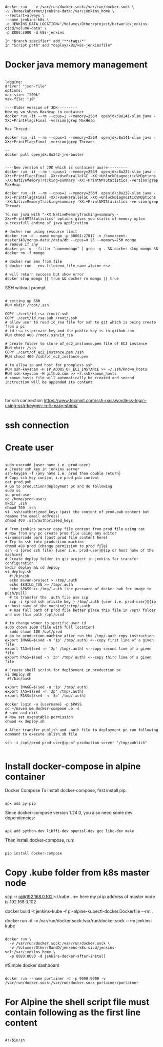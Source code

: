 <pre><code>
docker run   -v /var/run/docker.sock:/var/run/docker.sock \
-v /home/kubernet/jenkins-data:/var/jenkins_home \
--restart=always \
--name jenkins-k8s \
-e JENKINS_DATA_LOCATION="/Volumes/Other/project/batworld/jenkins-cicd/volume-data" \
-p 8080:8080 -d k8s-jenkins

In "Branch specifier" add "**/tags/*"
In "Script path" add "deploy/k8s/k8s-jenkinsfile"
</code></pre>

# Docker java memory management
<pre><code>
logging:
driver: "json-file"
options:
max-size: "200k"
max-file: "10"

----Older version of JDK---------
How my vm shows MaxHeap in container
docker run -it --rm --cpus=1 --memory=256M  openjdk:8u141-slim java -XX:+PrintFlagsFinal -version|grep MaxHeap

Max Thread:

docker run -it --rm --cpus=1 --memory=256M  openjdk:8u141-slim java -XX:+PrintFlagsFinal -version|grep Threads

--
docker pull openjdk:8u242-jre-buster


----New version of JDK which is container aware---------
docker run -it --rm --cpus=1 --memory=256M  openjdk:8u222-slim java -XX:+PrintFlagsFinal -XX:+UseParallelGC -XX:+UnlockDiagnosticVMOptions -XX:NativeMemoryTracking=summary -XX:+PrintNMTStatistics -version|grep MaxHeap

docker run -it --rm --cpus=1 --memory=256M  openjdk:8u222-slim java -XX:+PrintFlagsFinal -XX:+UseParallelGC -XX:+UnlockDiagnosticVMOptions -XX:NativeMemoryTracking=summary -XX:+PrintNMTStatistics -version|grep Threads

To run java with "-XX:NativeMemoryTracking=summary -XX:+PrintNMTStatistics" options gives you static of memory uplon successfull ending of java application

# docker run using resource limit
docker run -d --name mongo -p 30001:27017 -v /home/cent-master140/mongo-data:/data/db --cpus=0.25 --memory=75M mongo
# remove if any
docker ps -q --filter "name=mongo" | grep -q . && docker stop mongo && docker rm -f mongo

# docker run env from file
$ docker run --env-file=env_file_name alpine env

# will return success but show error
docker stop mongo || true && docker rm mongo || true
</code></pre>

SSH without prompt

<pre>
<code>
# setting up SSH
RUN mkdir /root/.ssh 

COPY ./cert/id_rsa /root/.ssh 
COPY ./cert/id_rsa.pub /root/.ssh
# allow user to read id_rsa file for ssh to git which is being create from a pc
# id_rsa is private key and the public key is in github.com
RUN chmod 400 /root/.ssh/id_rsa

# Create folder to store of_ec2_instance.pem file of EC2 instance
RUN mkdir /ssh 
COPY ./cert/of_ec2_instance.pem /ssh
RUN chmod 400 /ssh/of_ec2_instance.pem

# to allow ip and host for prompless ssh
RUN ssh-keyscan -H IP_ADDRS_OF_EC2_INSTANCE >> ~/.ssh/known_hosts
RUN ssh-keyscan -H github.com >> ~/.ssh/known_hosts
# known_hosts file will automatically be created and second instruction will be appended its content

</code>
</pre>


for ssh connection https://www.tecmint.com/ssh-passwordless-login-using-ssh-keygen-in-5-easy-steps/

# ssh connection
# Create user
<pre><code>
sudo useradd {user name i.e. prod-user}
# Create ssh key in jenkins server
ssh-keygen -f {any name i.e. prod then double return}
# Copy ssh key content i.e prod.pub content
cat prod.pub
# Go to production/deployment pc and do following
sudo su
su prod-user
cd /home/prod-user/
mkdir .ssh
chmod 700 .ssh
vi .ssh/authorizeed_keys (past the content of prod.pub content but remove the email address)
chmod 400 .ssh/authorizeed_keys

# From jenkins server copy file content from prod file using cat
# Now from any pc create prod file using any editor
vi/nano/code pord (past prod file content here)
# Try to ssh into production machine
chmod 400 prod (change permission to prod file)
ssh -i {prod ssh file} {user i.e. prod-user}@{ip or host name of the machine}
# Create deploy folder in git project in jenkins for transfer configuration
mkdir deploy && cd deploy
vi deploy.sh
  #!/bin/sh
  echo maven-project > /tmp/.auth
  echo $BUILD_TAG >> /tmp/.auth
  echo $PASS >> /tmp/.auth (the password of docker hub for image to push/pull)
  # to transfer the .auth file use scp
  scp -i {prod ssh private key } /tmp/.auth {user i.e. prod-user}@{ip or host name of the machine}:/tmp/.auth
  # Use full path of prod file better place this file in /opt/ folder and use this path /opt/prod

# to change woner to specific user id
sudo chown 1000 {file with full location}
  sudo chown 100 /opt/prod
# go to production machine after run the /tmp/.auth copy instruction
export IMAGE=$(sed -n '1p' /tmp/.auth) <--copy first line of a given file
export TAG=$(sed -n '2p' /tmp/.auth) <--copy second line of a given file
export PASS=$(sed -n '3p' /tmp/.auth) <--copy third line of a given file

# Create shell script for deployment in production pc
vi deploy.sh
 #!/bin/bash
 
export IMAGE=$(sed -n '1p' /tmp/.auth)
export TAG=$(sed -n '2p' /tmp/.auth)
export PASS=$(sed -n '3p' /tmp/.auth)

docker login -u {username} -p $PASS
cd ~/maven && docker-compose up -d
# save and exit
# Now set executable permission
chmod +x deploy.sh

# After transfer publish and .auth file to deployment pc run following command to execute ublish.sh file

ssh -i /opt/prod prod-user@ip-of-production-server "/tmp/publish"

</pre></code>




# Install docker-compose in alpine container
Docker Compose
To install docker-compose, first install pip:
<pre><code>
apk add py-pip
</pre></code>

Since docker-compose version 1.24.0, you also need some dev dependencies:
<pre><code>
apk add python-dev libffi-dev openssl-dev gcc libc-dev make
</pre></code>

Then install docker-compose, run:
<pre><code>
pip install docker-compose
</pre></code>
# Copy .kube folder from k8s master node

scp -r pi@192.168.0.102:~/.kube . <== here my pi ip address of master node is 192.168.0.102

docker build -t jenkins-kube -f pi-alpine-kubectl-docker.Dockerfile --rm .

docker run -it -v /var/run/docker.sock:/var/run/docker.sock --rm jenkins-kube

<pre><code>
docker run \
  -v /var/run/docker.sock:/var/run/docker.sock \
  -v /Volumes/Other/RandD/jenkens-k8s-cicd/jenkins-vol:/var/jenkins_home \
  -p 8080:8080 -d jenkins-docker-after-install
</code></pre>

#Simple docker dashboard
<pre><code>
docker run --name portainer -d -p 9000:9000 -v /var/run/docker.sock:/var/run/docker.sock portainer/portainer
</code></pre>

# For Alpine the shell script file must contain following as the first line content
<pre><code>
#!/bin/sh
</pre></code>
